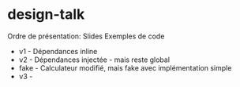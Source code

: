design-talk
===========
Ordre de présentation:
Slides
Exemples de code
- v1 - Dépendances inline
- v2 - Dépendances injectée - mais reste global
- fake - Calculateur modifié, mais fake avec implémentation simple
- v3 - 
